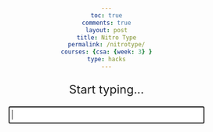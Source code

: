 ```yaml
---
toc: true
comments: true
layout: post
title: Nitro Type
permalink: /nitrotype/
courses: {csa: {week: 3} }
type: hacks
---
```


<html>
<head>
  <style>
    /* styling */
    body {
      text-align: center;
    }
    #game-container {
      width: 400px;
      margin: 0 auto;
    }
    #word-display {
      font-size: 24px;
      margin-bottom: 20px;
    }
    #input-field {
      font-size: 18px;
      padding: 5px;
      width: 100%;
      box-sizing: border-box;
    }
    #timer {
      font-size: 18px;
      margin-top: 20px;
    }
    .result {
    border-radius: 12px;
    border: 1px solid black;
    padding: 20px;
    max-width: 300px;
    flex-shrink: 0;
    }
  </style>
  <!-- Importing table and sorting code -->
  <link rel="stylesheet" type="text/css" href="https://cdn.datatables.net/1.13.4/css/jquery.dataTables.min.css">
  <script type="text/javascript" language="javascript" src="https://code.jquery.com/jquery-3.6.0.min.js"></script>
  <script>var define = null;</script>
  <script type="text/javascript" language="javascript" src="https://cdn.datatables.net/1.13.4/js/jquery.dataTables.min.js"></script>
</head>
<body>
  <!-- div for the game. Includes the words being displayed, the inputs, and the timer -->
  <div id="game-container">
    <p id="word-display">Start typing...</p>
    <input type="text" id="input-field" autofocus>
    <p id="timer"></p>
  </div>
  <!-- This is the leaderboard table. The table headers are given here and the contents are in "flaskBody" and is updated by the script at the bottom. -->
  <!-- <div id="result">
    <table id="flaskTable" class="table" style="width:100%">
        <thead id="flaskHead">
            <tr>
                <th>ID</th>
                <th>Name</th>
                <th>Time</th>
            </tr>
        </thead>
        <tbody id="flaskBody"></tbody>
    </table>
  </div> -->

 

  <script>
    // This is the word bank
    var words = ["determine", "retiree", "thought", "improve", "truth", "active", "polish", "curve", "stun", "addicted", "extreme", "affect", "present", "certain", "dramatic", "greeting", "order", "twin", "fade", "relevance", "glimpse", "grain", "debt", "tell", "morning", "genetic", "suggest", "reduce", "demonstrate", "lift", "make", "entry", "circulation", "supply", "accountant", "admire", "spot", "assignment", "bracket", "satellite", "agony", "equal", "afford", "wash", "throw", "mistreat", "measure", "competition", "education", "tolerate"];
    // This is the counter for how many words have been completed
    var wordsComplete = 0;
    // This generates a random integer from 1 to 50
    var currentWordIndex = Math.floor((Math.random() * 50) + 1);
    // This uses the random integer from above as an index for a random word from the word bank
    var currentWord = words[currentWordIndex];
    // This sets the startTime and the timerInterval to un undefined value
    var startTime = null;
    var timerInterval = null;

    // This is the table being defined as a constant variable
    const tableContainer = document.getElementById("result");

    // This sets the username and the actualTime to un undefined value
    var username = null;
    var actualTime = null;

    // This is the code that replaces the previous word
    var wordDisplay = document.getElementById("word-display");
    // This gets the input from the text box
    var inputField = document.getElementById("input-field");
    // This is the code that allows the timer to update
    var timer = document.getElementById("timer");

    // This is the database where the scores are stored. The read and create urls are also defined here
    // const url = "https://petitepandas.duckdns.org/api/times"
    // const create_fetch = url + '/create';
    // const read_fetch = url + '/';

    // This displays the random word
    wordDisplay.textContent = currentWord;

    // function starts as soon as it detects an input
    inputField.addEventListener("input", function(event) {
      var enteredText = event.target.value;

      // starts the timer after the user inputs something into the textbox
      if (!startTime) {
        startTime = new Date();
        startTimer();
      }

      // verifies is the entered word is the same as the actual word they are trying to type
      if (enteredText === currentWord) {
        currentWordIndex = Math.floor((Math.random() * 50) + 1);
        wordsComplete++;
        // makes sure the user has typed at least 5 random words
        if (wordsComplete >= 5) {
          // displays a "You Win!"
          wordDisplay.textContent = "You Win!";
          // hides the text box
          inputField.style.display = "none";
          // stops the timer
          stopTimer();
        } else {
          // if the user has not typed 5 words, gets another random word
          currentWord = words[currentWordIndex];
          // displays the random word
          wordDisplay.textContent = currentWord;
          // clears the text box after the current word has been entered
          inputField.value = "";
        }
      }
    });

    // starts repeated action (timer) that updates every 10 milliseconds (0.01)
    function startTimer() {
      timerInterval = setInterval(updateTimer, 10);
    }

    // stops the timer when it is called. It is called after the user has typed 5 words
    function stopTimer() {
      // makes the action above (timer) stop
      clearInterval(timerInterval);
      // alert(timer.textContent)
      // Waits 1 second after the game is complete. Then it asks for the user's name. Afterwards, your information is added to the database at the bottom.
      setTimeout(()=> {
         username = alert('Congratulations! You got a time of ' + actualTime + 'seconds!');
        //  create_times();
        //  onPageLoad();
        //  1 second after your username has been given, the page reloads. This allows you to view your score on the leaderboard
        setTimeout(()=> {
          location.reload();
        }
        ,1000);
      }
      ,1000);
    }

    // this function updates the timer every millisecond
    function updateTimer() {
      var currentTime = new Date();
      // subtracts the currentTime from the startTime to calculate the elapsed time in hundredths of a second
      var elapsedTime = Math.floor((currentTime - startTime) / 10);
      // Converts the elapsed time to seconds with two decimal places
      actualTime = (elapsedTime / 100).toFixed(2)
      // displays on the frontend
      timer.textContent = "Time: " + actualTime + " seconds";
    }

    // this function posts to the database
//     function create_times(){
//         const body = {
//             uid: username,
//             totaltime: actualTime,
//         };
//         const requestOptions = {
//             method: 'POST',
//             body: JSON.stringify(body),
//             headers: {
//                 "content-type": "application/json",
//                 'Authorization': 'Bearer my-token',
//             },
//         };
//         // Fetch API call to the database to create a new database entry
//         fetch(create_fetch, requestOptions)
//         .then(response => {
//             // trap error response from Web API
//             // response contains valid result
//             response.json().then(data => {
//                 console.log(data);
//                 // tableContainer.innerHTML = ''
//             })
//         })
//     }

//   // this code runs when the page loads
//   $(document).ready(function() {
//     // fetches the contents of the database from the below url
//     fetch('https://petitepandas.duckdns.org/api/times/', { mode: 'cors' })
//     .then(response => {
//       if (!response.ok) {
//         throw new Error('API response failed');
//       }
//       return response.json();
//     })
//     .then(data => {
//       for (const row of data) {
//         // appends the data to the table
//         $('#flaskBody').append('<tr><td>' + 
//             row.id + '</td><td>' + 
//             row.uid + '</td><td>' + 
//             row.totaltime + '</td></tr>');
//       }
//       // displays the table
//       $("#flaskTable").DataTable();
//     })
//     .catch(error => {
//       console.error('Error:', error);
//     });
//   });
  </script>
</body>
</html>